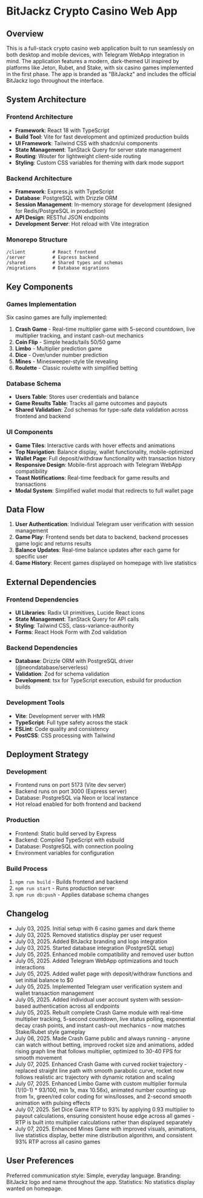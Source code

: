 # BitJackz Crypto Casino Web App

## Overview

This is a full-stack crypto casino web application built to run seamlessly on both desktop and mobile devices, with Telegram WebApp integration in mind. The application features a modern, dark-themed UI inspired by platforms like Jeton, Rubet, and Stake, with six casino games implemented in the first phase. The app is branded as "BitJackz" and includes the official BitJackz logo throughout the interface.

## System Architecture

### Frontend Architecture
- **Framework**: React 18 with TypeScript
- **Build Tool**: Vite for fast development and optimized production builds
- **UI Framework**: Tailwind CSS with shadcn/ui components
- **State Management**: TanStack Query for server state management
- **Routing**: Wouter for lightweight client-side routing
- **Styling**: Custom CSS variables for theming with dark mode support

### Backend Architecture
- **Framework**: Express.js with TypeScript
- **Database**: PostgreSQL with Drizzle ORM
- **Session Management**: In-memory storage for development (designed for Redis/PostgreSQL in production)
- **API Design**: RESTful JSON endpoints
- **Development Server**: Hot reload with Vite integration

### Monorepo Structure
```
/client          # React frontend
/server          # Express backend
/shared          # Shared types and schemas
/migrations      # Database migrations
```

## Key Components

### Games Implementation
Six casino games are fully implemented:
1. **Crash Game** - Real-time multiplier game with 5-second countdown, live multiplier tracking, and instant cash-out mechanics
2. **Coin Flip** - Simple heads/tails 50/50 game
3. **Limbo** - Multiplier prediction game
4. **Dice** - Over/under number prediction
5. **Mines** - Minesweeper-style tile revealing
6. **Roulette** - Classic roulette with simplified betting

### Database Schema
- **Users Table**: Stores user credentials and balance
- **Game Results Table**: Tracks all game outcomes and payouts
- **Shared Validation**: Zod schemas for type-safe data validation across frontend and backend

### UI Components
- **Game Tiles**: Interactive cards with hover effects and animations
- **Top Navigation**: Balance display, wallet functionality, mobile-optimized
- **Wallet Page**: Full deposit/withdraw functionality with transaction history
- **Responsive Design**: Mobile-first approach with Telegram WebApp compatibility
- **Toast Notifications**: Real-time feedback for game results and transactions
- **Modal System**: Simplified wallet modal that redirects to full wallet page

## Data Flow

1. **User Authentication**: Individual Telegram user verification with session management
2. **Game Play**: Frontend sends bet data to backend, backend processes game logic and returns results
3. **Balance Updates**: Real-time balance updates after each game for specific user
4. **Game History**: Recent games displayed on homepage with live statistics

## External Dependencies

### Frontend Dependencies
- **UI Libraries**: Radix UI primitives, Lucide React icons
- **State Management**: TanStack Query for API calls
- **Styling**: Tailwind CSS, class-variance-authority
- **Forms**: React Hook Form with Zod validation

### Backend Dependencies
- **Database**: Drizzle ORM with PostgreSQL driver (@neondatabase/serverless)
- **Validation**: Zod for schema validation
- **Development**: tsx for TypeScript execution, esbuild for production builds

### Development Tools
- **Vite**: Development server with HMR
- **TypeScript**: Full type safety across the stack
- **ESLint**: Code quality and consistency
- **PostCSS**: CSS processing with Tailwind

## Deployment Strategy

### Development
- Frontend runs on port 5173 (Vite dev server)
- Backend runs on port 3000 (Express server)
- Database: PostgreSQL via Neon or local instance
- Hot reload enabled for both frontend and backend

### Production
- Frontend: Static build served by Express
- Backend: Compiled TypeScript with esbuild
- Database: PostgreSQL with connection pooling
- Environment variables for configuration

### Build Process
1. `npm run build` - Builds frontend and backend
2. `npm run start` - Runs production server
3. `npm run db:push` - Applies database schema changes

## Changelog
- July 03, 2025. Initial setup with 6 casino games and dark theme
- July 03, 2025. Removed statistics display per user request
- July 03, 2025. Added BitJackz branding and logo integration
- July 03, 2025. Started database integration (PostgreSQL setup)
- July 05, 2025. Enhanced mobile compatibility and removed user button
- July 05, 2025. Added Telegram WebApp optimizations and touch interactions
- July 05, 2025. Added wallet page with deposit/withdraw functions and set initial balance to $0
- July 05, 2025. Implemented Telegram user verification system and wallet transaction management
- July 05, 2025. Added individual user account system with session-based authentication across all endpoints
- July 05, 2025. Rebuilt complete Crash Game module with real-time multiplier tracking, 5-second countdown, live status polling, exponential decay crash points, and instant cash-out mechanics - now matches Stake/Rubet style gameplay
- July 06, 2025. Made Crash Game public and always running - anyone can watch without betting, improved rocket size and animations, added rising graph line that follows multiplier, optimized to 30-40 FPS for smooth movement
- July 07, 2025. Enhanced Crash Game with curved rocket trajectory - replaced straight line path with smooth parabolic curve, rocket now follows realistic arc trajectory with dynamic rotation and scaling
- July 07, 2025. Enhanced Limbo Game with custom multiplier formula (1/(0-1) * 93/100, min 1x, max 10.56x), animated number counting up from 1x, green/red color coding for wins/losses, and 2-second smooth animation with pulsing effects
- July 07, 2025. Set Dice Game RTP to 93% by applying 0.93 multiplier to payout calculations, ensuring consistent house edge across all games - RTP is built into multiplier calculations rather than displayed separately
- July 07, 2025. Enhanced Mines Game with improved visuals, animations, live statistics display, better mine distribution algorithm, and consistent 93% RTP across all casino games

## User Preferences

Preferred communication style: Simple, everyday language.
Branding: BitJackz logo and name throughout the app.
Statistics: No statistics display wanted on homepage.